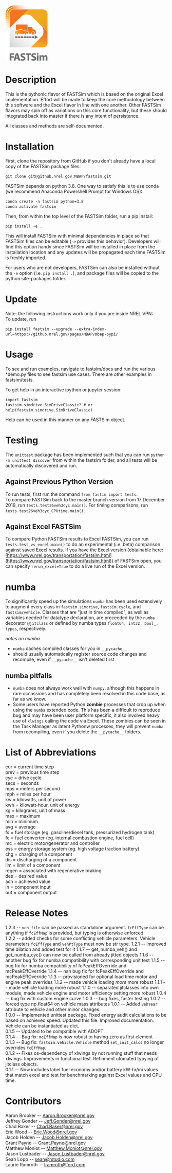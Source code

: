 ![FASTSim Logo](fastsim-icon-web-131x172.jpg)

# Description
This is the pythonic flavor of FASTSim which is based on the original Excel implementation. Effort will be made to keep the core methodology between this software and the Excel flavor in line with one another. Other FASTSim flavors may spin off as variations on this core functionality, but these should integrated back into master if there is any intent of persistence.

All classes and methods are self-documented.  

# Installation
First, clone the repository from GitHub if you don't already have a local copy of the FASTSim package files:

    git clone git@github.nrel.gov:MBAP/fastsim.git  
    
FASTSim depends on python 3.8. One way to satisfy this is to use conda (we recommend Anaconda Powershell Prompt for Windows OS):

    conda create -n fastsim python=3.8
    conda activate fastsim
    
Then, from within the top level of the FASTSim folder, run a pip install:

    pip install -e .
    
This will install FASTSim with minimal dependencies in place so that FASTSim files can be editable (`-e` provides this behavior). Developers will find this option handy since FASTSim will be installed in place from the installation location and any updates will be propagated each time FASTSim is freshly imported.  

For users who are not developers, FASTSim can also be installed without the `-e` option (i.e. `pip install .`), and package files will be copied to the python site-packages folder.   

# Update
Note: the following instructions work only if you are inside NREL VPN:  
To update, run
```
pip install fastsim --upgrade --extra-index-url=https://github.nrel.gov/pages/MBAP/mbap-pypi/
```

# Usage
To see and run examples, navigate to fastsim/docs and run the various *demo.py files to see fastsim use cases. There are other examples in fastsim/tests.  

To get help in an interactive ipython or jupyter session:  
```
import fastsim
fastsim.simdrive.SimDriveClassic? # or
help(fastsim.simdrive.SimDriveClassic)
```

Help can be used in this manner on any FASTSim object.

# Testing

The `unittest` package has been implemented such that you can run `python -m unittest discover` from within the fastsim folder, and all tests will be automatically discovered and run.  

## Against Previous Python Version

To run tests, first run the command `from fastim import tests`.  
To compare FASTSim back to the master branch version from 17 December 2019, run `tests.test26veh3cyc.main()`.  For timing comparisons, run `tests.test26veh3cyc_CPUtime.main()`.  

## Against Excel FASTSim
To compare Python FASTSim results to Excel FASTSim, you can run `tests.test_vs_excel.main()` to do an experimental (i.e. beta) comparison against saved Excel results. If you have the Excel version (obtainable here: [https://www.nrel.gov/transportation/fastsim.html](https://www.nrel.gov/transportation/fastsim.html)) of FASTSim open, you can specify `rerun_excel=True` to do a live run of the Excel version.

# numba
To significantly speed up the simulations `numba` has been used extensively to augment every class in `fastsim.simdrive`, `fastsim.cycle`, and `fastsim/vehicle`. Classes that are "just in time compiled", as well as variables needed for datatype declaration, are preceeded by the `numba` decorator `@jitclass` or defined by numba types `float64, int32, bool_, types`, respectively.

*notes on numba*
- `numba` caches compiled classes for you in `__pycache__`
- should usually automatically register source code changes and recompile, even if `__pycache__` isn't deleted first

## numba pitfalls
- `numba` does not always work well with `numpy`, although this happens in rare occassions and has completely been resolved in this code base, as far as we know.
- Some users have reported Python __zombie__ processes that crop up when using the `numba` extended code. This has been a difficult to reproduce bug and may have been user platform specific, it also involved heavy use of `xlwings` calling the code via Excel. These zombies can be seen in the Task Manager as latent Pythonw processes, they will prevent `numba` from recompiling, even if you delete the `__pycache__` folders.

# List of Abbreviations
cur = current time step  
prev = previous time step  
cyc = drive cycle  
secs = seconds  
mps = meters per second  
mph = miles per hour  
kw = kilowatts, unit of power  
kwh = kilowatt-hour, unit of energy  
kg = kilograms, unit of mass  
max = maximum  
min = minimum  
avg = average  
fs = fuel storage (eg. gasoline/diesel tank, pressurized hydrogen tank)  
fc = fuel converter (eg. internal combustion engine, fuel cell)  
mc = electric motor/generator and controller  
ess = energy storage system (eg. high voltage traction battery)  
chg = charging of a component  
dis = discharging of a component  
lim = limit of a component  
regen = associated with regenerative braking  
des = desired value  
ach = achieved value  
in = component input  
out = component output  

# Release Notes
1.2.3 -- `veh_file` can be passed as standalone argument.  `fcEffType` can be anything if `fcEffMap` is provided, but typing is otherwise enforced.  
1.2.2 -- added checks for some conflicting vehicle parameters.  Vehicle parameters `fcEffType` and `vehPtType` must now be str type. 
1.2.1 -- improved time dilation and added test for it
1.1.7 -- get_numba_veh() and get_numba_cyc() can now be called from already jitted objects
1.1.6 -- another bug fix for numba compatibility with corresponding unit test
1.1.5 -- bug fix for numba compatibility of fcPeakEffOverride and mcPeakEffOverride
1.1.4 -- nan bug fix for fcPeakEffOverride and mcPeakEffOverride
1.1.3 -- provisioned for optional load time motor and engine peak overrides
1.1.2 -- made vehicle loading _more_ more robust
1.1.1 -- made vehicle loading more robust
1.1.0 -- separated jitclasses into own module, made vehicle engine and motor efficiency setting more robust
1.0.4 -- bug fix with custom engine curve
1.0.3 -- bug fixes, faster testing
1.0.2 -- forced type np.float64 on vehicle mass attributes
1.0.1 -- Added `vehYear` attribute to vehicle and other minor changes.  
1.0.0 -- Implemented unittest package.  Fixed energy audit calculations to be based on achieved speed.  Updated this file.  Improved documentation.  Vehicle can be instantiated as dict.  
0.1.5 -- Updated to be compatible with ADOPT  
0.1.4 -- Bug fix: `mcEffMap` is now robust to having zero as first element  
0.1.3 -- Bug fix: `fastsim.vehicle.Vehicle` method `set_init_calcs` no longer overrides `fcEffMap`.  
0.1.2 -- Fixes os-dependency of xlwings by not running stuff that needs xlwings.  Improvements in functional test.  Refinment utomated typying of jitclass objects.  
0.1.1 -- Now includes label fuel economy and/or battery kW-hr/mi values that match excel and test for benchmarking against Excel values and CPU time.  

# Contributors
Aaron Brooker -- Aaron.Brooker@nrel.gov  
Jeffrey Gonder -- Jeff.Gonder@nrel.gov  
Chad Baker -- Chad.Baker@nrel.gov  
Eric Wood -- Eric.Wood@nrel.gov  
Jacob Holden -- Jacob.Holden@nrel.gov  
Grant Payne -- Grant.Payne@nrel.gov  
Matthew Moniot -- Matthew.Moniot@nrel.gov  
Jason Lustbader -- Jason.Lustbader@nrel.gov  
Sean Lopp -- sean@rstudio.com  
Laurie Ramroth -- lramroth@ford.com  

